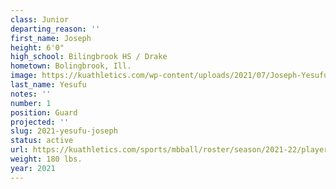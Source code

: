 ```yaml
---
class: Junior
departing_reason: ''
first_name: Joseph
height: 6'0"
high_school: Bilingbrook HS / Drake
hometown: Bolingbrook, Ill.
image: https://kuathletics.com/wp-content/uploads/2021/07/Joseph-Yesufu-1a-600x500.jpg
last_name: Yesufu
notes: ''
number: 1
position: Guard
projected: ''
slug: 2021-yesufu-joseph
status: active
url: https://kuathletics.com/sports/mbball/roster/season/2021-22/player/joseph-yesufu/
weight: 180 lbs.
year: 2021
---
```

